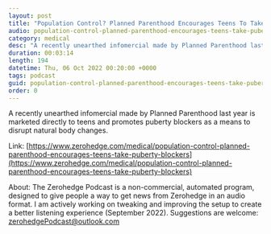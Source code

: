 ```yaml
---
layout: post
title: "Population Control? Planned Parenthood Encourages Teens To Take Puberty Blockers "
audio: population-control-planned-parenthood-encourages-teens-take-puberty-blockers-0
category: medical
desc: "A recently unearthed infomercial made by Planned Parenthood last year is marketed directly to teens and promotes puberty blockers as a means to disrupt natural body changes."
duration: 00:03:14
length: 194
datetime: Thu, 06 Oct 2022 00:20:00 +0000
tags: podcast
guid: population-control-planned-parenthood-encourages-teens-take-puberty-blockers-0
order: 0
---
```

A recently unearthed infomercial made by Planned Parenthood last year is marketed directly to teens and promotes puberty blockers as a means to disrupt natural body changes.

Link: [https://www.zerohedge.com/medical/population-control-planned-parenthood-encourages-teens-take-puberty-blockers](https://www.zerohedge.com/medical/population-control-planned-parenthood-encourages-teens-take-puberty-blockers)

About: The Zerohedge Podcast is a non-commercial, automated program, designed to give people a way to get news from Zerohedge in an audio format.  I am actively working on tweaking and improving the setup to create a better listening experience (September 2022).  Suggestions are welcome: [zerohedgePodcast@outlook.com](mailto:zerohedgePodcast@outlook.com)